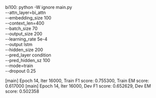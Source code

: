 bi100:
	python  -W ignore main.py\
			--attn_layer=bi_attn\
            --embedding_size 100\
            --context_len=400\
            --batch_size 70\
            --output_size 200\
			--learning_rate 5e-4\
            --output lstm\
            --hidden_size 200\
			--pred_layer condition\
            --pred_hidden_sz 100\
            --mode=train\
            --dropout 0.25


[main] Epoch 14, Iter 16000, Train F1 score: 0.755300,                Train EM score: 0.617000
[main] Epoch 14, Iter 16000, Dev F1 score: 0.652629,              Dev EM score: 0.502358
